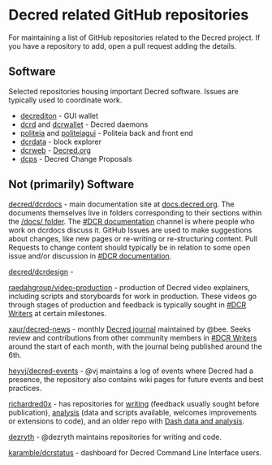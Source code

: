 # Decred related GitHub repositories

For maintaining a list of GitHub repositories related to the Decred project. If you have a repository to add, open a pull request adding the details.

## Software

Selected repositories housing important Decred software. Issues are typically used to coordinate work.

- [decrediton](https://github.com/decred/decrediton) - GUI wallet
- [dcrd](https://github.com/decred/dcrd) and [dcrwallet](https://github.com/decred/dcrwallet) - Decred daemons
- [politeia](https://github.com/decred/politeia) and [politeiagui](https://github.com/decred/politeiagui) - Politeia back and front end
- [dcrdata](https://github.com/decred/dcrdata) - block explorer
- [dcrweb](https://github.com/decred/dcrweb) - [Decred.org](https://decred.org/)
- [dcps](https://github.com/decred/dcps) - Decred Change Proposals

## Not (primarily) Software

[decred/dcrdocs](https://github.com/decred/dcrdocs) - main documentation site at [docs.decred.org](docs.decred.org). The documents themselves live in folders corresponding to their sections within the [/docs/ folder](https://github.com/decred/dcrdocs/tree/master/docs). The [#DCR documentation](https://matrix.to/#/!tfqymymiNgzSUJTHqS:decred.org) channel is where people who work on dcrdocs discuss it. GitHub Issues are used to make suggestions about changes, like new pages or re-writing or re-structuring content. Pull Requests to change content should typically be in relation to some open issue and/or discussion in [#DCR documentation](https://matrix.to/#/!tfqymymiNgzSUJTHqS:decred.org).

[decred/dcrdesign](https://github.com/decred/design) - 

[raedahgroup/video-production](https://github.com/raedahgroup/video-production) - production of Decred video explainers, including scripts and storyboards for work in production. These videos go through stages of production and feedback is typically sought in [#DCR Writers](https://matrix.to/#/!lbzTjhzNbIaDbuAxkS:decred.org) at certain milestones.

[xaur/decred-news](https://github.com/xaur/decred-news) - monthly [Decred journal](https://xaur.github.io/decred-news/) maintained by @bee. Seeks review and contributions from other community members in [#DCR Writers](https://matrix.to/#/!lbzTjhzNbIaDbuAxkS:decred.org) around the start of each month, with the journal being published around the 6th.

[heyvj/decred-events](https://github.com/decred-events) - @vj maintains a log of events where Decred had a presence, the repository also contains wiki pages for future events and best practices.

[richardred0x](https://github.com/RichardRed0x/) - has repositories for [writing](https://github.com/RichardRed0x/writing) (feedback usually sought before publication), [analysis](https://github.com/RichardRed0x/analysis) (data and scripts available, welcomes improvements or extensions to code), and an older repo with [Dash data and analysis](https://github.com/RichardRed0x/dash-analysis). 

[dezryth](https://github.com/dezryth) - @dezryth maintains repositories for writing and code.

[karamble/dcrstatus](https://github.com/karamble/dcrstatus) - dashboard for Decred Command Line Interface users.

